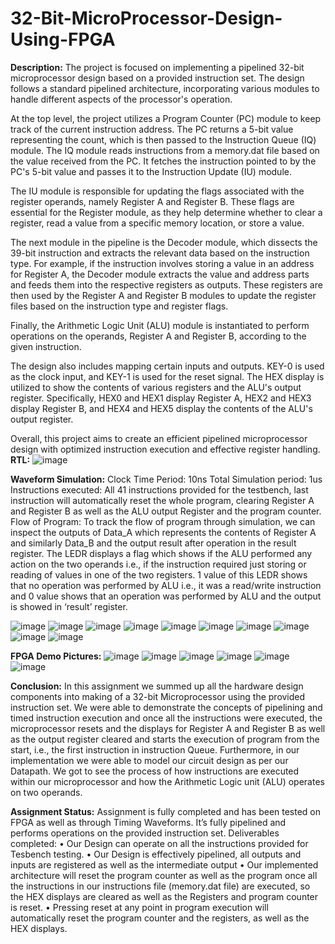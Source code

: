 # 32-Bit-MicroProcessor-Design-Using-FPGA

**Description:** 
The project is focused on implementing a pipelined 32-bit microprocessor design based on a provided instruction set. The design follows a standard pipelined architecture, incorporating various modules to handle different aspects of the processor's operation.

At the top level, the project utilizes a Program Counter (PC) module to keep track of the current instruction address. The PC returns a 5-bit value representing the count, which is then passed to the Instruction Queue (IQ) module. The IQ module reads instructions from a memory.dat file based on the value received from the PC. It fetches the instruction pointed to by the PC's 5-bit value and passes it to the Instruction Update (IU) module.

The IU module is responsible for updating the flags associated with the register operands, namely Register A and Register B. These flags are essential for the Register module, as they help determine whether to clear a register, read a value from a specific memory location, or store a value.

The next module in the pipeline is the Decoder module, which dissects the 39-bit instruction and extracts the relevant data based on the instruction type. For example, if the instruction involves storing a value in an address for Register A, the Decoder module extracts the value and address parts and feeds them into the respective registers as outputs. These registers are then used by the Register A and Register B modules to update the register files based on the instruction type and register flags.

Finally, the Arithmetic Logic Unit (ALU) module is instantiated to perform operations on the operands, Register A and Register B, according to the given instruction.

The design also includes mapping certain inputs and outputs. KEY-0 is used as the clock input, and KEY-1 is used for the reset signal. The HEX display is utilized to show the contents of various registers and the ALU's output register. Specifically, HEX0 and HEX1 display Register A, HEX2 and HEX3 display Register B, and HEX4 and HEX5 display the contents of the ALU's output register.

Overall, this project aims to create an efficient pipelined microprocessor design with optimized instruction execution and effective register handling.
**RTL:**
![image](https://github.com/usama-qadoos/32-Bit-MicroProcessor-Design-Using-FPGA/assets/115080912/54411c04-1a94-4842-b030-6d6d1caa8f0e)

**Waveform Simulation:**
Clock Time Period: 10ns
Total Simulation period: 1us
Instructions executed: All 41 instructions provided for the testbench, last instruction will automatically 
reset the whole program, clearing Register A and Register B as well as the ALU output Register and the 
program counter.
Flow of Program: To track the flow of program through simulation, we can inspect the outputs of 
Data_A which represents the contents of Register A and similarly Data_B and the output result after 
operation in the result register. The LEDR displays a flag which shows if the ALU performed any action on 
the two operands i.e., if the instruction required just storing or reading of values in one of the two 
registers. 1 value of this LEDR shows that no operation was performed by ALU i.e., it was a read/write 
instruction and 0 value shows that an operation was performed by ALU and the output is showed in 
‘result’ register.

![image](https://github.com/usama-qadoos/32-Bit-MicroProcessor-Design-Using-FPGA/assets/115080912/95386414-3507-4c3a-a88a-05d615cd9a74)
![image](https://github.com/usama-qadoos/32-Bit-MicroProcessor-Design-Using-FPGA/assets/115080912/404381e1-f044-4eea-8b9c-f6a7dd208555)
![image](https://github.com/usama-qadoos/32-Bit-MicroProcessor-Design-Using-FPGA/assets/115080912/fc34c18e-add6-4af2-a523-93934f73d89d)
![image](https://github.com/usama-qadoos/32-Bit-MicroProcessor-Design-Using-FPGA/assets/115080912/b5cb744c-9c16-432c-9693-e80dfae94d26)
![image](https://github.com/usama-qadoos/32-Bit-MicroProcessor-Design-Using-FPGA/assets/115080912/b90903ec-ef5f-4e62-ad62-add188267abf)
![image](https://github.com/usama-qadoos/32-Bit-MicroProcessor-Design-Using-FPGA/assets/115080912/4a5d86d1-33a7-4525-8c66-ca0411526d76)
![image](https://github.com/usama-qadoos/32-Bit-MicroProcessor-Design-Using-FPGA/assets/115080912/cb63ffc1-8ade-4f5e-a3fe-13d1d2b27d14)
![image](https://github.com/usama-qadoos/32-Bit-MicroProcessor-Design-Using-FPGA/assets/115080912/ae91e37c-1897-42f5-8b77-b8cca0828535)
![image](https://github.com/usama-qadoos/32-Bit-MicroProcessor-Design-Using-FPGA/assets/115080912/e0130da1-e516-4b2b-9755-dad30e075422)
![image](https://github.com/usama-qadoos/32-Bit-MicroProcessor-Design-Using-FPGA/assets/115080912/25888f95-be0e-42da-a845-bcad190e619a)


**FPGA Demo Pictures:**
![image](https://github.com/usama-qadoos/32-Bit-MicroProcessor-Design-Using-FPGA/assets/115080912/187d8077-486f-4d1e-aa58-ca2358802431)
![image](https://github.com/usama-qadoos/32-Bit-MicroProcessor-Design-Using-FPGA/assets/115080912/3d624884-da67-4ce2-adbb-c9650fdd95f1)
![image](https://github.com/usama-qadoos/32-Bit-MicroProcessor-Design-Using-FPGA/assets/115080912/aad8ce19-c658-4c27-b227-9dca82a04665)
![image](https://github.com/usama-qadoos/32-Bit-MicroProcessor-Design-Using-FPGA/assets/115080912/0e336ce1-f57c-4e84-9e5a-19fe082c6cb0)
![image](https://github.com/usama-qadoos/32-Bit-MicroProcessor-Design-Using-FPGA/assets/115080912/7e6b42b4-f5f1-411f-8bb0-f15ff9bf915e)
![image](https://github.com/usama-qadoos/32-Bit-MicroProcessor-Design-Using-FPGA/assets/115080912/00b31140-55d2-415e-9ee4-29933056ed3b)




**Conclusion:**
In this assignment we summed up all the hardware design components into making of a 32-bit 
Microprocessor using the provided instruction set. We were able to demonstrate the concepts 
of pipelining and timed instruction execution and once all the instructions were executed, the 
microprocessor resets and the displays for Register A and Register B as well as the output 
register cleared and starts the execution of program from the start, i.e., the first instruction in
instruction Queue. Furthermore, in our implementation we were able to model our circuit 
design as per our Datapath. We got to see the process of how instructions are executed within 
our microprocessor and how the Arithmetic Logic unit (ALU) operates on two operands.

**Assignment Status:**
Assignment is fully completed and has been tested on FPGA as well as through Timing Waveforms. It’s 
fully pipelined and performs operations on the provided instruction set.
Deliverables completed:
• Our Design can operate on all the instructions provided for Tesbench testing.
• Our Design is effectively pipelined, all outputs and inputs are registered as well as the 
intermediate output
• Our implemented architecture will reset the program counter as well as the program once all 
the instructions in our instructions file (memory.dat file) are executed, so the HEX displays are 
cleared as well as the Registers and program counter is reset.
• Pressing reset at any point in program execution will automatically reset the program counter
and the registers, as well as the HEX displays.
